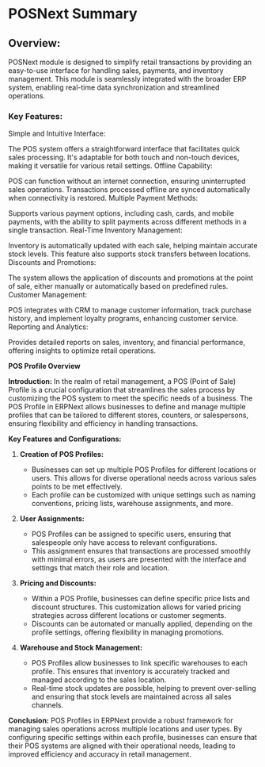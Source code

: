 # POSNext Summary

## Overview:
POSNext module is designed to simplify retail transactions by providing an easy-to-use interface for handling sales, payments, and inventory management. This module is seamlessly integrated with the broader ERP system, enabling real-time data synchronization and streamlined operations.

### Key Features:

Simple and Intuitive Interface:

The POS system offers a straightforward interface that facilitates quick sales processing. It's adaptable for both touch and non-touch devices, making it versatile for various retail settings.
Offline Capability:

POS can function without an internet connection, ensuring uninterrupted sales operations. Transactions processed offline are synced automatically when connectivity is restored.
Multiple Payment Methods:

Supports various payment options, including cash, cards, and mobile payments, with the ability to split payments across different methods in a single transaction.
Real-Time Inventory Management:

Inventory is automatically updated with each sale, helping maintain accurate stock levels. This feature also supports stock transfers between locations.
Discounts and Promotions:

The system allows the application of discounts and promotions at the point of sale, either manually or automatically based on predefined rules.
Customer Management:

POS integrates with CRM to manage customer information, track purchase history, and implement loyalty programs, enhancing customer service.
Reporting and Analytics:

Provides detailed reports on sales, inventory, and financial performance, offering insights to optimize retail operations.


**POS Profile Overview**

**Introduction:**
In the realm of retail management, a POS (Point of Sale) Profile is a crucial configuration that streamlines the sales process by customizing the POS system to meet the specific needs of a business. The POS Profile in ERPNext allows businesses to define and manage multiple profiles that can be tailored to different stores, counters, or salespersons, ensuring flexibility and efficiency in handling transactions.

**Key Features and Configurations:**

1. **Creation of POS Profiles:**
   - Businesses can set up multiple POS Profiles for different locations or users. This allows for diverse operational needs across various sales points to be met effectively.
   - Each profile can be customized with unique settings such as naming conventions, pricing lists, warehouse assignments, and more.

2. **User Assignments:**
   - POS Profiles can be assigned to specific users, ensuring that salespeople only have access to relevant configurations.
   - This assignment ensures that transactions are processed smoothly with minimal errors, as users are presented with the interface and settings that match their role and location.

3. **Pricing and Discounts:**
   - Within a POS Profile, businesses can define specific price lists and discount structures. This customization allows for varied pricing strategies across different locations or customer segments.
   - Discounts can be automated or manually applied, depending on the profile settings, offering flexibility in managing promotions.

4. **Warehouse and Stock Management:**
   - POS Profiles allow businesses to link specific warehouses to each profile. This ensures that inventory is accurately tracked and managed according to the sales location.
   - Real-time stock updates are possible, helping to prevent over-selling and ensuring that stock levels are maintained across all sales channels.


**Conclusion:**
POS Profiles in ERPNext provide a robust framework for managing sales operations across multiple locations and user types. By configuring specific settings within each profile, businesses can ensure that their POS systems are aligned with their operational needs, leading to improved efficiency and accuracy in retail management.
